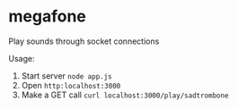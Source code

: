 megafone
========

Play sounds through socket connections

Usage:

1. Start server ```node app.js```
2. Open ```http:localhost:3000```
3. Make a GET call ```curl localhost:3000/play/sadtrombone``` 
